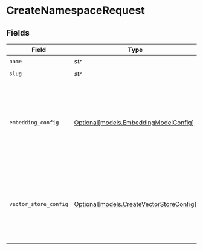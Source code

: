 # CreateNamespaceRequest


## Fields

| Field                                                                                                                                                                    | Type                                                                                                                                                                     | Required                                                                                                                                                                 | Description                                                                                                                                                              |
| ------------------------------------------------------------------------------------------------------------------------------------------------------------------------ | ------------------------------------------------------------------------------------------------------------------------------------------------------------------------ | ------------------------------------------------------------------------------------------------------------------------------------------------------------------------ | ------------------------------------------------------------------------------------------------------------------------------------------------------------------------ |
| `name`                                                                                                                                                                   | *str*                                                                                                                                                                    | :heavy_check_mark:                                                                                                                                                       | N/A                                                                                                                                                                      |
| `slug`                                                                                                                                                                   | *str*                                                                                                                                                                    | :heavy_check_mark:                                                                                                                                                       | N/A                                                                                                                                                                      |
| `embedding_config`                                                                                                                                                       | [Optional[models.EmbeddingModelConfig]](../models/embeddingmodelconfig.md)                                                                                               | :heavy_minus_sign:                                                                                                                                                       | The embedding model config. If not provided, our managed embedding model will be used. Note: You can't change the embedding model config after the namespace is created. |
| `vector_store_config`                                                                                                                                                    | [Optional[models.CreateVectorStoreConfig]](../models/createvectorstoreconfig.md)                                                                                         | :heavy_minus_sign:                                                                                                                                                       | The vector store config. If not provided, our MANAGED_PINECONE vector store will be used. Note: You can't change the vector store config after the namespace is created. |